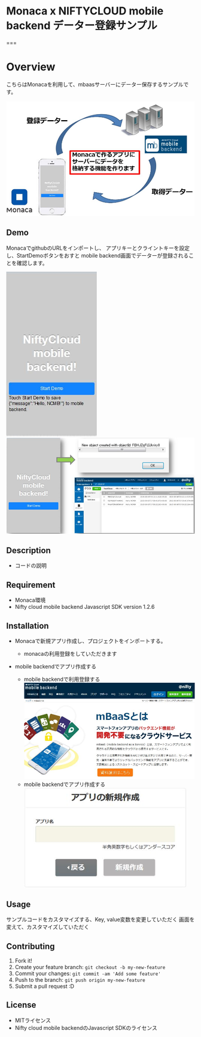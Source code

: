 # Monaca x NIFTYCLOUD mobile backend データー登録サンプル

===

# Overview

こちらはMonacaを利用して、mbaasサーバーにデーター保存するサンプルです。

![overview](readme-img/overview.JPG "概要図") 

## Demo

MonacaでgithubのURLをインポートし、
アプリキーとクライントキーを設定し、StartDemoボタンをおすと
mobile backend画面でデーターが登録されることを確認します。

![demo1](readme-img/demo1.JPG "起動画面") 
![demo2](readme-img/demo2.JPG "登録完了") 

## Description

* コードの説明


## Requirement

* Monaca環境
* Nifty cloud mobile backend Javascript SDK version 1.2.6

## Installation

* Monacaで新規アプリ作成し、プロジェクトをインポートする。
  - monacaの利用登録をしていただきます
  
* mobile backendでアプリ作成する
  - mobile backendで利用登録する
![register](readme-img/register.JPG "登録画面") 
  - mobile backendでアプリ作成する
![newapp](readme-img/newapp.JPG "新規アプリ作成") 

## Usage

サンプルコードをカスタマイズする、Key, value変数を変更していただく
画面を変えて、カスタマイズしていただく


## Contributing

1. Fork it!
2. Create your feature branch: `git checkout -b my-new-feature`
3. Commit your changes: `git commit -am 'Add some feature'`
4. Push to the branch: `git push origin my-new-feature`
5. Submit a pull request :D

## License

* MITライセンス
* Nifty cloud mobile backendのJavascript SDKのライセンス
